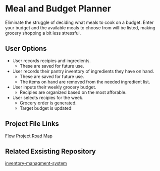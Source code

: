 # Meal and Budget Planner
Eliminate the struggle of deciding what meals to cook on a budget. Enter your budget and the available meals to choose from will be listed, making grocery shopping a bit less stressful.

## User Options
- User records recipies and ingredients. 
	- These are saved for future use. 
- User records their pantry inventory of ingredients they have on hand. 
	- These are saved for future use.
	- The items on hand are removed from the needed ingredient list.
- User inputs their weekly grocery budget.
	- Recipies are organized based on the most afforable.
- User selects recipies for the week.
	- Grocery order is generated.
	- Target budget is updated 

## Project File Links
[Flow](/meal_planner_flow.vsdx)
[Project Road Map](/projectroadmap.md)

## Related Exsisting Repository
[inventory-managment-system](https://github.com/ksu-is/example-inventory-management-system)

